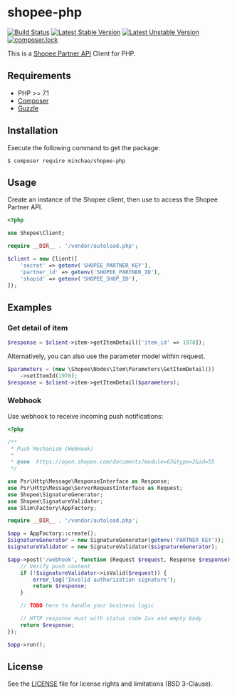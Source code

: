 # shopee-php

[![Build Status](https://travis-ci.org/minchao/shopee-php.svg?branch=master)](https://travis-ci.org/minchao/shopee-php)
[![Latest Stable Version](https://poser.pugx.org/minchao/shopee-php/v/stable)](https://packagist.org/packages/minchao/shopee-php)
[![Latest Unstable Version](https://poser.pugx.org/minchao/shopee-php/v/unstable)](https://packagist.org/packages/minchao/shopee-php)
[![composer.lock](https://poser.pugx.org/minchao/shopee-php/composerlock)](https://packagist.org/packages/minchao/shopee-php)

This is a [Shopee Partner API](https://open.shopee.com/documents) Client for PHP.

## Requirements

* PHP >= 7.1
* [Composer](https://getcomposer.org/download/)
* [Guzzle](https://guzzle.readthedocs.io/en/latest/overview.html#requirements)

## Installation

Execute the following command to get the package:

```console
$ composer require minchao/shopee-php
```

## Usage

Create an instance of the Shopee client, then use to access the Shopee Partner API.

```php
<?php

use Shopee\Client;

require __DIR__ . '/vendor/autoload.php';

$client = new Client([
    'secret' => getenv('SHOPEE_PARTNER_KEY'),
    'partner_id' => getenv('SHOPEE_PARTNER_ID'),
    'shopid' => getenv('SHOPEE_SHOP_ID'),
]);
```

## Examples

### Get detail of item

```php
$response = $client->item->getItemDetail(['item_id' => 1978]);
```

Alternatively, you can also use the parameter model within request.

```php
$parameters = (new \Shopee\Nodes\Item\Parameters\GetItemDetail())
    ->setItemId(1978);
$response = $client->item->getItemDetail($parameters);
```

### Webhook

Use webhook to receive incoming push notifications:

```php
<?php

/**
 * Push Mechanism (WebHook)
 *
 * @see  https://open.shopee.com/documents?module=63&type=2&id=55
 */

use Psr\Http\Message\ResponseInterface as Response;
use Psr\Http\Message\ServerRequestInterface as Request;
use Shopee\SignatureGenerator;
use Shopee\SignatureValidator;
use Slim\Factory\AppFactory;

require __DIR__ . '/vendor/autoload.php';

$app = AppFactory::create();
$signatureGenerator = new SignatureGenerator(getenv('PARTNER_KEY'));
$signatureValidator = new SignatureValidator($signatureGenerator);

$app->post('/webhook', function (Request $request, Response $response) use ($signatureValidator) {
    // Verify push content
    if (!$signatureValidator->isValid($request)) {
        error_log('Invalid authorization signature');
        return $response;
    }

    // TODO here to handle your business logic

    // HTTP response must with status code 2xx and empty body
    return $response;
});

$app->run();
```

## License

See the [LICENSE](LICENSE) file for license rights and limitations (BSD 3-Clause).
